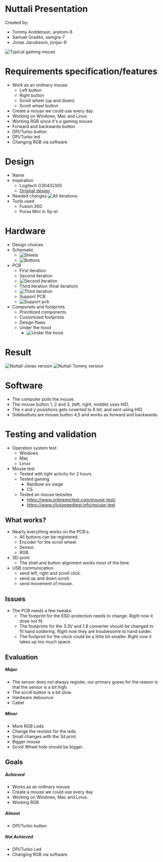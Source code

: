 # Nuttali Presentation

Created by: 
* Tommy Andderson, anetom-6
* Samuel Gradén, samgra-7
* Jonas Jacobsson, jonjac-6

![Typical gaming mouse](Pictures/razer-deathadder-v2-2020-2.jpg)
# Requirements specification/features
*   Work as an ordinary mouse
    * Left button
    * Right button
    * Scroll wheel (up and down)
    * Scroll wheel button
*   Create a mouse we could use every day
*   Working on Windows, Mac and Linux
*   Working RGB since it's a gaming mouse
*   Forward and backwards button
*   DPI/Turbo button
*   DPI/Turbo led
*   Changing RGB via software

# Design
* Name
* Inspiration
  * Logitech G304/G305 
  * [Original design](https://www.thingiverse.com/thing:4084764)  
* Needed changes
![All iterations](Pictures/20210325_164827.jpg )
* Tools used
  * Fusion 360
  * Pursa Mini in Xp-el

# Hardware
* Design choices
* Schematic
    * ![Sheets](Pictures/nuttali_sheets.PNG)
    * ![Buttons](Pictures/buttons.PNG)
* PCB
    * First iteration
    * Second iteration
    * ![Second iteration](Pictures/pcb_version2.PNG)
    * Third iteration (final iteration)
    * ![Third iteration](Pictures/pcb_version3.PNG)
    * Support PCB
    * ![Support pcb](Pictures/pcb_support.PNG)
* Componets and footprints
    * Prioritized components
    * Customized footprints 
    * Design flaws
    * Under the hood
        * ![Under the hood](Pictures/20210325_160722.jpg ) 
        
# Result
![Nuttali Jonas version](Pictures/Finnised_mouse.jpg)
![Nuttali Tommy version](Pictures/20210325_175329.jpg )


# Software

- The computer polls the mouse.
- The mouse button 1, 2 and 3, (left, right, middle) uses HID,
- The x and y posistions gets coverted to 8 bit, and sent using HID.
- Sidebuttons are mouse button 4,5 and works as forward and backwards.

# Testing and validation
*   Operation system test
    * Windows 
    * Mac
    * Linux
*   Mouse test
    * Tested with light activity for 2 hours
    * Tested gaming
        * Rainbow six siege
        * CS
    * Tested on mouse testsites
        * https://www.onlinemictest.com/mouse-test/
        * https://www.clickspeedtest.info/mouse-test

## What works?  

- Nearly everything works on the PCB:s.
  - All buttons can be registered.
  - Encoder for the scroll wheel.
  - Sensor.
  - RGB.
- 3D-print:
  - The shell and button alignment works most of the time.
- USB communication.
  - send left, right and scroll click.
  - send up and down scroll.
  - send movement of mouse.



## Issues

- The PCB needs a few tweaks.
  - The footprint for the ESD-protection needs to change. Right now it dose not fit.
  - The footprints for the 3.3V and 1.9 converter should be changed to fit hand soldering. Right now they are troublesome to hand solder.
  - The footprint for the clock could be a little bit smaller. Right now it takes up too much space.



## Evaluation
##### Major
- The sensor does not always register, our primary guess for the reason is that the sensor is a bit high.
- The scroll button is a bit slow.
- Hardware debounce
- Cabel

##### Minor
- More RGB Leds
- Change the resistor for the leds
- Small changes with the 3d print.
- Bigger mouse
- Scroll Wheel hole should be bigger.

## Goals

##### Achieved
- Works as an ordinary mouse 
- Create a mouse we could use every day
- Working on Windows, Mac and Linux.
- Working RGB

##### Almost 
- DPI/Turbo button 

##### Not Achieved
- DPI/Turbo Led
- Changing RGB via software


